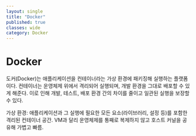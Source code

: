 ```yaml
---
layout: single
title: "Docker"
published: true
classes: wide
category: Docker
---
```


# Docker

도커(Docker)는 애플리케이션을 컨테이너라는 가상 환경에 패키징해 실행하는 플랫폼이다.
컨테이너는 운영체제 위에서 격리되어 실행되며, 개발 환경을 그대로 배포할 수 있게 해준다.
이로 인해 개발, 테스트, 배포 환경 간의 차이를 줄이고 일관된 실행을 보장할 수 있다.

가상 환경: 애플리케이션과 그 실행에 필요한 모든 요소(라이브러리, 설정 등)를 포함한 격리된 컨테이너 공간. VM과 달리 운영체제를 통째로 복제하지 않고 호스트 커널을 공유해 가볍고 빠름.

<!--

애플리케이션

패키징
플랫폼
일관되다?


1.	도커란 무엇인가?
	2.	도커가 필요한 이유
	3.	도커와 가상머신의 차이점
	4.	도커의 주요 개념
	•	이미지(Image)
	•	컨테이너(Container)
	•	도커파일(Dockerfile)
	•	볼륨(Volume)
	•	네트워크(Network)
	5.	도커 설치 방법
	6.	도커 기본 명령어 정리
	7.	도커 이미지 만들기 및 실행
	8.	Docker Compose란?
	9.	도커를 활용한 개발 환경 구성 예시
	10.	실무에서의 도커 활용 사례
	11.	도커 사용 시 주의할 점 및 팁

-->
